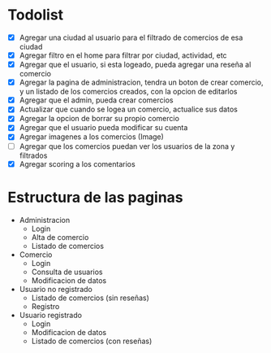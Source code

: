 # Todolist

- [x] Agregar una ciudad al usuario para el filtrado de comercios de esa ciudad
- [x] Agregar filtro en el home para filtrar por ciudad, actividad, etc
- [x] Agregar que el usuario, si esta logeado, pueda agregar una reseña al comercio
- [x] Agregar la pagina de administracion, tendra un boton de crear comercio, y un listado de los comercios creados, con la opcion de editarlos
- [x] Agregar que el admin, pueda crear comercios
- [x] Actualizar que cuando se logea un comercio, actualice sus datos
- [x] Agregar la opcion de borrar su propio comercio
- [x] Agregar que el usuario pueda modificar su cuenta
- [x] Agregar imagenes a los comercios (Image)
- [ ] Agregar que los comercios puedan ver los usuarios de la zona y filtrados
- [x] Agregar scoring a los comentarios

# Estructura de las paginas

- Administracion
    - Login
    - Alta de comercio
    - Listado de comercios
- Comercio
    - Login
    - Consulta de usuarios
    - Modificacion de datos
- Usuario no registrado
    - Listado de comercios (sin reseñas)
    - Registro
- Usuario registrado
    - Login
    - Modificacion de datos
    - Listado de comercios (con reseñas)